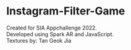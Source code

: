 # Instagram-Filter-Game
Created for SIA Appchallenge 2022. <br>
Developed using Spark AR and JavaScript.<br>
Textures by: Tan Geok Jia
